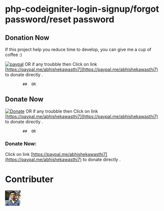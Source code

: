 # php-codeigniter-login-signup/forgot password/reset password
 
	
## Donation Now
If this project help you reduce time to develop, you can give me a cup of coffee :) 

[![paypal](https://www.paypalobjects.com/en_US/i/btn/btn_donateCC_LG.gif)](https://www.paypal.com/cgi-bin/webscr?cmd=_s-xclick&hosted_button_id=HZAZ43VRZVAPL)  OR if any troubble then Click on link [https://paypal.me/abhishekawasthi7](https://paypal.me/abhishekawasthi7) to donate directly .
			
			##  OR 

## Donate Now
 [![Donate](https://img.shields.io/badge/Donate-PayPal-green.svg)](https://www.paypal.com/cgi-bin/webscr?cmd=_s-xclick&hosted_button_id=HZAZ43VRZVAPL)  OR if any troubble then Click on link [https://paypal.me/abhishekawasthi7](https://paypal.me/abhishekawasthi7) to donate directly .
	
			##  OR
 
 
### Donate Now:
 Click on link [https://paypal.me/abhishekawasthi7](https://paypal.me/abhishekawasthi7) to donate directly .


 
 # Contributer 
![Donate](https://github.com/abhawasthi/php-codeigniter-login-signup/blob/master/uploads/39170354.png)




 


